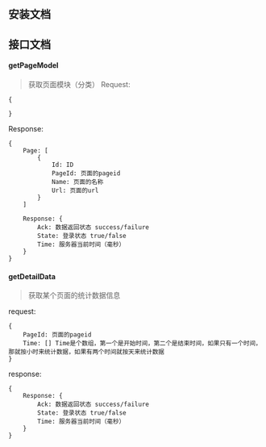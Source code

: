 安装文档
-----------------------------

接口文档
-----------------------------
#### getPageModel
> 获取页面模块（分类）
Request:
```
{

}
```
Response:
```
{
    Page: [
        {
            Id: ID
            PageId: 页面的pageid
            Name: 页面的名称
            Url: 页面的url
        }
    ]

    Response: {
        Ack: 数据返回状态 success/failure
        State: 登录状态 true/false
        Time: 服务器当前时间（毫秒）
    }
}
```

#### getDetailData
> 获取某个页面的统计数据信息

request:
```
{
    PageId: 页面的pageid
    Time: [] Time是个数组，第一个是开始时间，第二个是结束时间，如果只有一个时间，那就按小时来统计数据，如果有两个时间就按天来统计数据
}
```

response:
```
{
    Response: {
        Ack: 数据返回状态 success/failure
        State: 登录状态 true/false
        Time: 服务器当前时间（毫秒）
    }
}
```